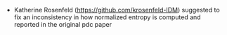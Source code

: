 - Katherine Rosenfeld (https://github.com/krosenfeld-IDM) suggested to fix
  an inconsistency in how normalized entropy is computed and reported in the
original pdc paper
